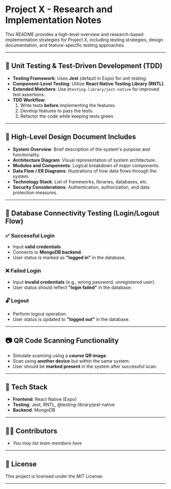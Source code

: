 # Project X - Research and Implementation Notes

This README provides a high-level overview and research-based implementation strategies for Project X, including testing strategies, design documentation, and feature-specific testing approaches.

---

## 📌 Unit Testing & Test-Driven Development (TDD)

- **Testing Framework**: Uses **Jest** (default in Expo) for unit testing.
- **Component-Level Testing**: Utilize **React Native Testing Library (RNTL)**.
- **Extended Matchers**: Use `@testing-library/jest-native` for improved test assertions.
- **TDD Workflow**:
  1. Write tests **before** implementing the features.
  2. Develop features to pass the tests.
  3. Refactor the code while keeping tests green.

---

## 🧩 High-Level Design Document Includes

- **System Overview**: Brief description of the system's purpose and functionality.
- **Architecture Diagram**: Visual representation of system architecture.
- **Modules and Components**: Logical breakdown of major components.
- **Data Flow / ER Diagrams**: Illustrations of how data flows through the system.
- **Technology Stack**: List of frameworks, libraries, databases, etc.
- **Security Considerations**: Authentication, authorization, and data protection measures.

---

## 🔐 Database Connectivity Testing (Login/Logout Flow)

### ✅ Successful Login
- Input **valid credentials**.
- Connects to **MongoDB backend**.
- User status is marked as **"logged in"** in the database.

### ❌ Failed Login
- Input **invalid credentials** (e.g., wrong password, unregistered user).
- User status should reflect **"login failed"** in the database.

### 🔓 Logout
- Perform logout operation.
- User status is updated to **"logged out"** in the database.

---

## 📷 QR Code Scanning Functionality

- Simulate scanning using a **course QR image**.
- Scan using **another device** but within the same system.
- User should be **marked present** in the system after successful scan.

---

## 📁 Tech Stack
- **Frontend**: React Native (Expo)
- **Testing**: Jest, RNTL, @testing-library/jest-native
- **Backend**: MongoDB

---

## 👨‍💻 Contributors

- *You may list team members here*

---

## 📄 License

This project is licensed under the MIT License.

---


